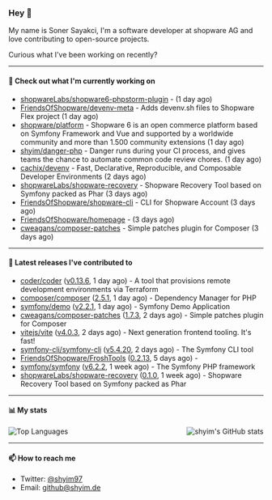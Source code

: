 ### Hey 👋

My name is Soner Sayakci, I'm a software developer at shopware AG and love contributing to open-source projects.

Curious what I've been working on recently?

---

#### 👷 Check out what I'm currently working on

- [shopwareLabs/shopware6-phpstorm-plugin](https://github.com/shopwareLabs/shopware6-phpstorm-plugin) -  (1 day ago)
- [FriendsOfShopware/devenv-meta](https://github.com/FriendsOfShopware/devenv-meta) - Adds devenv.sh files to Shopware Flex project (1 day ago)
- [shopware/platform](https://github.com/shopware/platform) - Shopware 6 is an open commerce platform based on Symfony Framework and Vue and supported by a worldwide community and more than 1.500 community extensions (1 day ago)
- [shyim/danger-php](https://github.com/shyim/danger-php) - Danger runs during your CI process, and gives teams the chance to automate common code review chores. (1 day ago)
- [cachix/devenv](https://github.com/cachix/devenv) - Fast, Declarative, Reproducible, and Composable Developer Environments (2 days ago)
- [shopwareLabs/shopware-recovery](https://github.com/shopwareLabs/shopware-recovery) - Shopware Recovery Tool based on Symfony packed as Phar (3 days ago)
- [FriendsOfShopware/shopware-cli](https://github.com/FriendsOfShopware/shopware-cli) - CLI for Shopware Account (3 days ago)
- [FriendsOfShopware/homepage](https://github.com/FriendsOfShopware/homepage) -  (3 days ago)
- [cweagans/composer-patches](https://github.com/cweagans/composer-patches) - Simple patches plugin for Composer (3 days ago)

---

#### 🔭 Latest releases I've contributed to

- [coder/coder](https://github.com/coder/coder) ([v0.13.6](https://github.com/coder/coder/releases/tag/v0.13.6), 1 day ago) - A tool that provisions remote development environments via Terraform
- [composer/composer](https://github.com/composer/composer) ([2.5.1](https://github.com/composer/composer/releases/tag/2.5.1), 1 day ago) - Dependency Manager for PHP
- [symfony/demo](https://github.com/symfony/demo) ([v2.2.1](https://github.com/symfony/demo/releases/tag/v2.2.1), 1 day ago) - Symfony Demo Application
- [cweagans/composer-patches](https://github.com/cweagans/composer-patches) ([1.7.3](https://github.com/cweagans/composer-patches/releases/tag/1.7.3), 2 days ago) - Simple patches plugin for Composer
- [vitejs/vite](https://github.com/vitejs/vite) ([v4.0.3](https://github.com/vitejs/vite/releases/tag/v4.0.3), 2 days ago) - Next generation frontend tooling. It&#39;s fast!
- [symfony-cli/symfony-cli](https://github.com/symfony-cli/symfony-cli) ([v5.4.20](https://github.com/symfony-cli/symfony-cli/releases/tag/v5.4.20), 2 days ago) - The Symfony CLI tool
- [FriendsOfShopware/FroshTools](https://github.com/FriendsOfShopware/FroshTools) ([0.2.13](https://github.com/FriendsOfShopware/FroshTools/releases/tag/0.2.13), 5 days ago) - 
- [symfony/symfony](https://github.com/symfony/symfony) ([v6.2.2](https://github.com/symfony/symfony/releases/tag/v6.2.2), 1 week ago) - The Symfony PHP framework
- [shopwareLabs/shopware-recovery](https://github.com/shopwareLabs/shopware-recovery) ([0.1.0](https://github.com/shopwareLabs/shopware-recovery/releases/tag/0.1.0), 1 week ago) - Shopware Recovery Tool based on Symfony packed as Phar

---

#### 📊 My stats

<img align="right" alt="shyim's GitHub stats" src="https://github-readme-stats.vercel.app/api?username=shyim&count_private=1&show_icons=true&" />

![Top Languages](https://github-readme-stats.vercel.app/api/top-langs/?username=shyim)

---

#### 📫 How to reach me

- Twitter: [@shyim97](https://twitter.com/shyim97)
- Email: [github@shyim.de](mailto://github@shyim.de)
